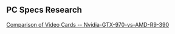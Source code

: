 ## PC Specs Research

[Comparison of Video Cards -- Nvidia-GTX-970-vs-AMD-R9-390](http://gpu.userbenchmark.com/Compare/Nvidia-GTX-970-vs-AMD-R9-390/2577vs3481)